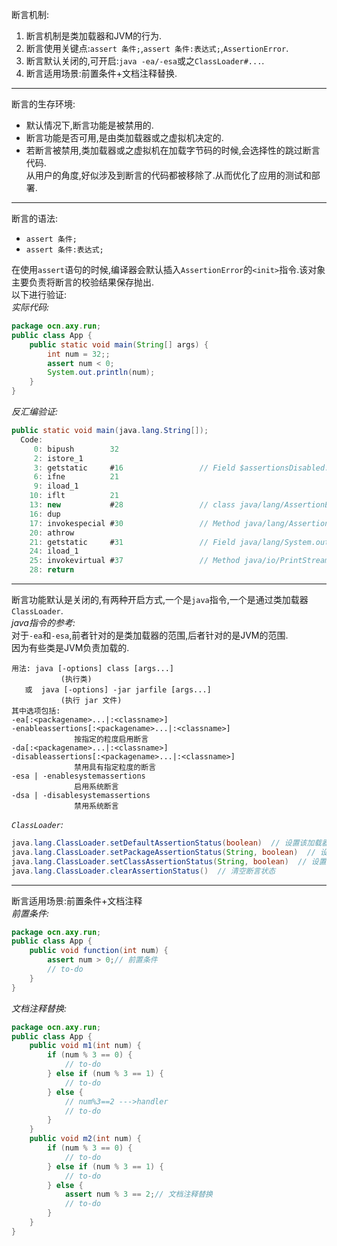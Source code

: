 断言机制:  
1. 断言机制是类加载器和JVM的行为.  
1. 断言使用关键点:`assert 条件;`,`assert 条件:表达式;`,`AssertionError`.  
1. 断言默认关闭的,可开启:`java -ea/-esa`或之`ClassLoader#...`.  
1. 断言适用场景:前置条件+文档注释替换.  

---

断言的生存环境:  
- 默认情况下,断言功能是被禁用的.  
- 断言功能是否可用,是由类加载器或之虚拟机决定的.  
- 若断言被禁用,类加载器或之虚拟机在加载字节码的时候,会选择性的跳过断言代码.  
  从用户的角度,好似涉及到断言的代码都被移除了.从而优化了应用的测试和部署.  

---

断言的语法:  
- `assert 条件;`  
- `assert 条件:表达式;`  

在使用`assert`语句的时候,编译器会默认插入`AssertionError`的`<init>`指令.该对象主要负责将断言的校验结果保存抛出.  
以下进行验证:  
_实际代码:_  
```java
package ocn.axy.run;
public class App {
	public static void main(String[] args) {
		int num = 32;;
		assert num < 0;
		System.out.println(num);
	}
}
```  
_反汇编验证:_  
```java
public static void main(java.lang.String[]);
  Code:
     0: bipush        32
     2: istore_1
     3: getstatic     #16                 // Field $assertionsDisabled:Z
     6: ifne          21
     9: iload_1
    10: iflt          21
    13: new           #28                 // class java/lang/AssertionError  ==>>执行new指令
    16: dup
    17: invokespecial #30                 // Method java/lang/AssertionError."<init>":()V  ==>>初始化AssertionError
    20: athrow   
    21: getstatic     #31                 // Field java/lang/System.out:Ljava/io/PrintStream;
    24: iload_1
    25: invokevirtual #37                 // Method java/io/PrintStream.println:(I)V
    28: return
```  

---

断言功能默认是关闭的,有两种开启方式,一个是`java`指令,一个是通过类加载器`ClassLoader`.  
_java指令的参考:_  
对于`-ea`和`-esa`,前者针对的是类加载器的范围,后者针对的是JVM的范围.  
因为有些类是JVM负责加载的.  
```shell
用法: java [-options] class [args...]
           (执行类)
   或  java [-options] -jar jarfile [args...]
           (执行 jar 文件)
其中选项包括:
-ea[:<packagename>...|:<classname>]
-enableassertions[:<packagename>...|:<classname>]
              按指定的粒度启用断言
-da[:<packagename>...|:<classname>]
-disableassertions[:<packagename>...|:<classname>]
              禁用具有指定粒度的断言
-esa | -enablesystemassertions
              启用系统断言
-dsa | -disablesystemassertions
              禁用系统断言
```  
_`ClassLoader`:_  
```java
java.lang.ClassLoader.setDefaultAssertionStatus(boolean)  // 设置该加载器负责类的所有默认断言状态
java.lang.ClassLoader.setPackageAssertionStatus(String, boolean)  // 设置指定包内所有类的断言状态
java.lang.ClassLoader.setClassAssertionStatus(String, boolean)  // 设置指定类及其内部类的断言状态
java.lang.ClassLoader.clearAssertionStatus()  // 清空断言状态  
```  

---

断言适用场景:前置条件+文档注释  
_前置条件:_  
```java
package ocn.axy.run;
public class App {
	public void function(int num) {
		assert num > 0;// 前置条件
		// to-do
	}
}
```  
_文档注释替换:_  
```java
package ocn.axy.run;
public class App {
	public void m1(int num) {
		if (num % 3 == 0) {
			// to-do
		} else if (num % 3 == 1) {
			// to-do
		} else {
			// num%3==2 --->handler
			// to-do
		}
	}
	public void m2(int num) {
		if (num % 3 == 0) {
			// to-do
		} else if (num % 3 == 1) {
			// to-do
		} else {
			assert num % 3 == 2;// 文档注释替换
			// to-do
		}
	}
}
```  
